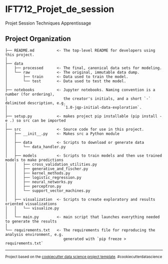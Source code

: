 IFT712_Projet_de_session
==============================

Projet Session Techniques Apprentissage

Project Organization
------------

    ├── README.md          <- The top-level README for developers using this project.
    │
    ├── data
    │   ├── processed      <- The final, canonical data sets for modeling.
    │   └── raw            <- The original, immutable data dump.
    │       ├── train      <- Data used to train the model.
    │       └── test       <- Data used to test the model.
    │
    ├── notebooks          <- Jupyter notebooks. Naming convention is a number (for ordering),
    │                         the creator's initials, and a short `-` delimited description, e.g.
    │                         `1.0-jqp-initial-data-exploration`.
    │
    ├── setup.py           <- makes project pip installable (pip install -e .) so src can be imported
    │
    ├── src                <- Source code for use in this project.
    │   ├── __init__.py    <- Makes src a Python module
    │   │
    │   ├── data           <- Scripts to download or generate data
    │   │   └── data_handler.py
    │   │
    │   ├── models         <- Scripts to train models and then use trained models to make predictions
    │   │   ├── cross_validation_utilities.py
    │   │   ├── generative_and_fischer.py
    │   │   ├── kernel_methods.py
    │   │   ├── logistic_regression.py
    │   │   ├── neural_networks.py
    │   │   ├── perceptron.py
    │   │   └── support_vector_machines.py
    │   │
    │   ├── visualization  <- Scripts to create exploratory and results oriented visualizations
    │   │   └── visualize.py
    │   │
    │   └── main.py        <- main script that launches everything needed to generate the results
    │
    └── requirements.txt   <- The requirements file for reproducing the analysis environment, e.g.
                              generated with `pip freeze > requirements.txt`


--------

<p><small>Project based on the <a target="_blank" href="https://drivendata.github.io/cookiecutter-data-science/">cookiecutter data science project template</a>. #cookiecutterdatascience</small></p>